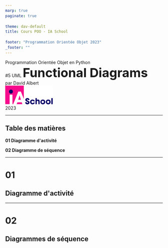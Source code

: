 ```yaml
---
marp: true
paginate: true

theme: dav-default
title: Cours POO - IA School

footer: "Programmation Orientée Objet 2023"
_footer: ""
---
```


<!-- PARTIE 0 : Présentation du cours -->

<!-- _paginate: skip -->
<!-- _class: cover -->

<div class="coverBlockCenter">
<div class="coverModuleName">Programmation Orientée Objet en Python</div>
<div class="coverCourseName"><span class="important">#5 </span>UML <span class="coverModuleName" style="font-size:40px;font-weight:bold">Functional Diagrams</span></div>
<div class="coverAuthor">par <span class="important">David Albert</span></div>
</div>

<img class="coverFooterLeft" style="background-color:#fff" height="60px" src="assets/img/ia-school-logo.svg" />
<div class="coverYear coverFooterRight">2023</div>

<!-- TABLE DES MATIERES -->

---

## Table des matières

<b><span class="important">01 </span> Diagramme d'activité</b>

<b><span class="important">02 </span> Diagramme de séquence</b>

---

<!-- PARTIE 01 : Diagramme d'activité -->

<div class='main'>

# 01

## Diagramme d'activité

</div>

---

<!-- PARTIE 02 : Diagrammes de séquence -->

<div class='main'>

# 02

## Diagrammes de séquence

</div>

